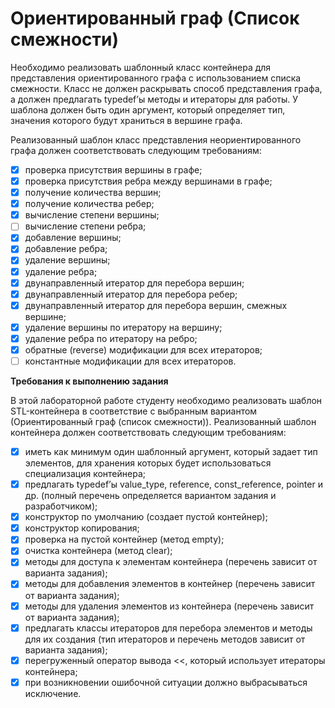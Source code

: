 # Ориентированный граф (Список смежности)

Необходимо реализовать шаблонный класс контейнера для представления ориентированного графа с использованием списка смежности. Класс не должен раскрывать способ представления графа, а должен предлагать typedef’ы методы и итераторы для работы. У шаблона должен быть один аргумент, который определяет тип, значения которого будут храниться в вершине графа.

Реализованный шаблон класс представления неориентированного графа должен соответствовать следующим требованиям:
- [x] проверка присутствия вершины в графе;
- [x] проверка присутствия ребра между вершинами в графе;
- [x] получение количества вершин;
- [x] получение количества ребер;
- [x] вычисление степени вершины;
- [ ] вычисление степени ребра;
- [x] добавление вершины;
- [x] добавление ребра;
- [x] удаление вершины;
- [x] удаление ребра;
- [x] двунаправленный итератор для перебора вершин;
- [x] двунаправленный итератор для перебора ребер;
- [x] двунаправленный итератор для перебора вершин, смежных вершине;
- [x] удаление вершины по итератору на вершину;
- [x] удаление ребра по итератору на ребро;
- [x] обратные (reverse) модификации для всех итераторов;
- [ ] константные модификации для всех итераторов.

**Требования к выполнению задания**

В этой лабораторной работе студенту необходимо реализовать шаблон STL-контейнера в соответствие с выбранным вариантом (Ориентированный граф (список смежности)). Реализованный шаблон контейнера должен соответствовать следующим требованиям:
- [x] иметь как минимум один шаблонный аргумент, который задает тип элементов, для хранения которых будет использоваться специализация контейнера;
- [x] предлагать typedef’ы value_type, reference, const_reference, pointer и др. (полный перечень определяется вариантом задания и разработчиком);
- [x] конструктор по умолчанию (создает пустой контейнер);
- [x] конструктор копирования;
- [x] проверка на пустой контейнер (метод empty);
- [x] очистка контейнера (метод clear);
- [x] методы для доступа к элементам контейнера (перечень зависит от варианта задания);
- [x] методы для добавления элементов в контейнер (перечень зависит от варианта задания);
- [x] методы для удаления элементов из контейнера (перечень зависит от варианта задания);
- [x] предлагать классы итераторов для перебора элементов и методы для их создания (тип итераторов и перечень методов зависит от варианта задания);
- [x] перегруженный оператор вывода <<, который использует итераторы контейнера;
- [x] при возникновении ошибочной ситуации должно выбрасываться исключение.
